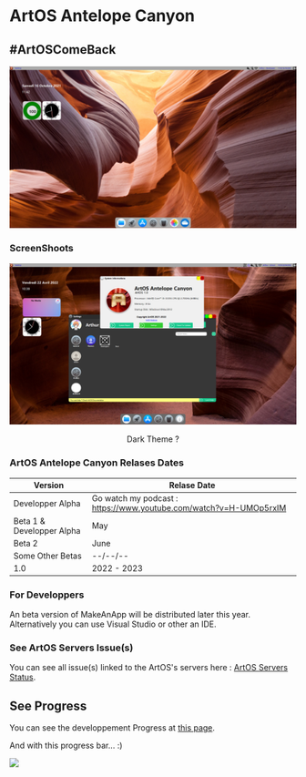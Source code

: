 # ArtOS Antelope Canyon
## #ArtOSComeBack
![DevState](/devstate.PNG)

### ScreenShoots
![DevState2](/artos2.PNG)
<p align="center">
Dark Theme ?
</p>

### ArtOS Antelope Canyon Relases Dates
| Version  | Relase Date |
| ------------- | ------------- |
| Developper Alpha | Go watch my podcast : https://www.youtube.com/watch?v=H-UMOp5rxIM |
| Beta 1 & Developper Alpha | May |
| Beta 2  | June  |
| Some Other Betas | --/--/--  |
| 1.0  | 2022 - 2023 |

### For Developpers
An beta version of MakeAnApp will be distributed later this year. Alternatively you can use Visual Studio or other an IDE.

### See ArtOS Servers Issue(s)
You can see all issue(s) linked to the ArtOS's servers here : [ArtOS Servers Status](https://artos-developper.github.io/ArtOS-Status/).
## See Progress
You can see the developpement Progress at [this page](http://github.com/users/ArtOS-Developper/projects/1).

And with this progress bar... :)

![](https://us-central1-progress-markdown.cloudfunctions.net/progress/65)
